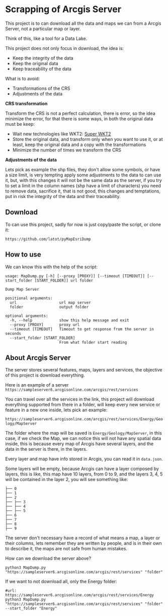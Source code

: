 # Scrapping of Arcgis Server

This project is to can download all the data and maps we can from a Arcgis Server, not a particular map or layer.

Think of this, like a tool for a Data Lake.

This project does not only focus in download, the idea is:

- Keep the integrity of the data
- Keep the original data
- Keep traceability of the data

What is to avoid:

- Transformations of the CRS
- Adjustments of the data

**CRS transformation**

Transform the CRS is not a perfect calculation, there is error, so the idea minimize the error, for that there is some ways, in both the original data must be keep:

- Wait new technologies like WKT2: [Super WKT2](https://inbo.github.io/tutorials/tutorials/spatial_crs_coding/)
- Store the original data, and transform only when you want to use it, or at least, keep the original data and a copy with the transformations
- Minimize the number of times we transform the CRS

**Adjustments of the data**

Lets pick as example the shp files, they don't allow some symbols, or have a size limit, is very tempting apply some adjustments to the data to can use it, but, with this changes it will not be the same data as the server, if you try to set a limit in the column names (shp have a limit of characters) you need to remove data, sacrifice it, that is not good, this changes and temptations, put in risk the integrity of the data and their traceability.

## Download

To can use this project, sadly for now is just copy/paste the script, or clone it:

```
https://github.com/latot/pyMapEsriDump
```

## How to use

We can know this with the help of the script:

```
usage: MapDump.py [-h] [--proxy [PROXY]] [--timeout [TIMEOUT]] [--start_folder [START_FOLDER]] url folder

Dump Map Server

positional arguments:
  url                   url map server
  folder                output folder

optional arguments:
  -h, --help            show this help message and exit
  --proxy [PROXY]       proxy url
  --timeout [TIMEOUT]   Timeout to get response from the server in seconds
  --start_folder [START_FOLDER]
                        From what folder start reading
```

## About Arcgis Server

The server stores several features, maps, layers and services, the objective of this project is download everything.

Here is an example of a server ```https://sampleserver6.arcgisonline.com/arcgis/rest/services```

You can travel over all the services in the link, this project will download everything supported from there in a folder, will keep every new service or feature in a new one inside, lets pick an example:

```https://sampleserver6.arcgisonline.com/arcgis/rest/services/Energy/Geology/MapServer```

The folder where the map will be saved is ```Energy/Geology/MapServer```, in this case, if we check the Map, we can notice this will not have any spatial data inside, this is because every map of Arcgis have several layers, and the data in the server is there, in the layers.

Every layer and map have info stored in Arcgis, you can read it in ```data.json```.

Some layers will be empty, because Arcgis can have a layer composed by layers, this is like, this map have 10 layers, from 0 to 9, and the layers 3, 4, 5 will be contained in the layer 2, you will see something like:

```
├── 0
├── 1
├── 2
├── ├── 3
├── ├── 4
├── ├── 5
├── 6
├── 7
├── 8
├── 9
```

The server don't necessary have a record of what means a map, a layer or their columns, lets remember they are written by people, and is in their own to describe it, the maps are not safe from human mistakes.

How can we download the server above?

```
python3 MapDump.py "https://sampleserver6.arcgisonline.com/arcgis/rest/services" "folder"
```

If we want to not download all, only the Energy folder:

```
#url: https://sampleserver6.arcgisonline.com/arcgis/rest/services/Energy
python3 MapDump.py "https://sampleserver6.arcgisonline.com/arcgis/rest/services" "folder" --start_folder "Energy"
```